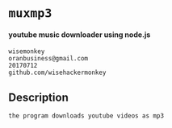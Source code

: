 # `muxmp3`
#### youtube music downloader using node.js
```
wisemonkey
oranbusiness@gmail.com
20170712
github.com/wisehackermonkey
```

## Description 
```
the program downloads youtube videos as mp3 
```
